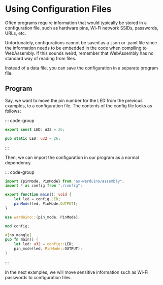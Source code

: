 # Using Configuration Files

Often programs require information that would typically be stored in a configuration file, such as hardware pins, Wi-Fi network SSIDs, passwords, URLs, etc.

Unfortunately, configurations cannot be saved as a .json or .yaml file since the information needs to be embedded in the code when compiling to WebAssembly.
If this sounds weird, remember that WebAssembly has no standard way of reading from files.

Instead of a data file, you can save the configuration in a separate program file.

## Program

Say, we want to move the pin number for the LED from the previous examples, to a configuration file.
The contents of the config file looks as follows:

::: code-group
```ts [AS]
export const LED: u32 = 26;
```

```rust [Rust]
pub static LED: u32 = 26;
```
:::

Then, we can import the configuration in our program as a normal dependency.

::: code-group
```ts [AS]
import {pinMode, PinMode} from "as-warduino/assembly";
import * as config from "./config";

export function main(): void {
    let led = config.LED;
    pinMode(led, PinMode.OUTPUT);
}
```

```rust [Rust]
use warduino::{pin_mode, PinMode};

mod config;

#[no_mangle]
pub fn main() {
    let led: u32 = config::LED;
    pin_mode(led, PinMode::OUTPUT);
}
```
:::

In the next examples, we will move sensitive information such as Wi-Fi passwords to configuration files.

